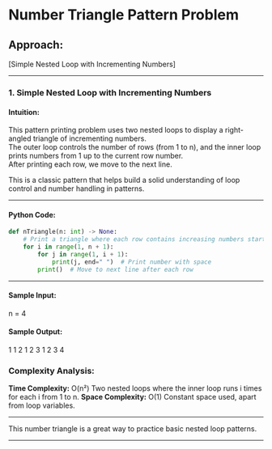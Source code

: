 # Number Triangle Pattern Problem

## Approach:
[Simple Nested Loop with Incrementing Numbers]

---

### 1. Simple Nested Loop with Incrementing Numbers

#### Intuition:
This pattern printing problem uses two nested loops to display a right-angled triangle of incrementing numbers.  
The outer loop controls the number of rows (from 1 to n), and the inner loop prints numbers from 1 up to the current row number.  
After printing each row, we move to the next line.

This is a classic pattern that helps build a solid understanding of loop control and number handling in patterns.

---

#### Python Code:
```python
def nTriangle(n: int) -> None:
    # Print a triangle where each row contains increasing numbers starting from 1
    for i in range(1, n + 1):
        for j in range(1, i + 1):
            print(j, end=" ")  # Print number with space
        print()  # Move to next line after each row
```

---

#### Sample Input:
n = 4

#### Sample Output:
1
1 2
1 2 3
1 2 3 4

### Complexity Analysis:
**Time Complexity:** O(n²)
Two nested loops where the inner loop runs i times for each i from 1 to n.
**Space Complexity:** O(1)
Constant space used, apart from loop variables.

---

This number triangle is a great way to practice basic nested loop patterns.

---
